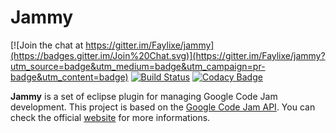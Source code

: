 # Jammy

[![Join the chat at https://gitter.im/Faylixe/jammy](https://badges.gitter.im/Join%20Chat.svg)](https://gitter.im/Faylixe/jammy?utm_source=badge&utm_medium=badge&utm_campaign=pr-badge&utm_content=badge)
[![Build Status](https://travis-ci.org/Faylixe/jammy.svg?branch=master)](https://travis-ci.org/Faylixe/jammy) [![Codacy Badge](https://api.codacy.com/project/badge/grade/4ba52df259b64c6e8ad077fe5bb39438)](https://www.codacy.com/app/Faylixe/jammy)

**Jammy** is a set of eclipse plugin for managing Google Code Jam development. This project is based on the
[Google Code Jam API](https://github.com/Faylixe/googlecodejam-client). You can check the official [website](http://faylixe.fr/jammy/)
for more informations.